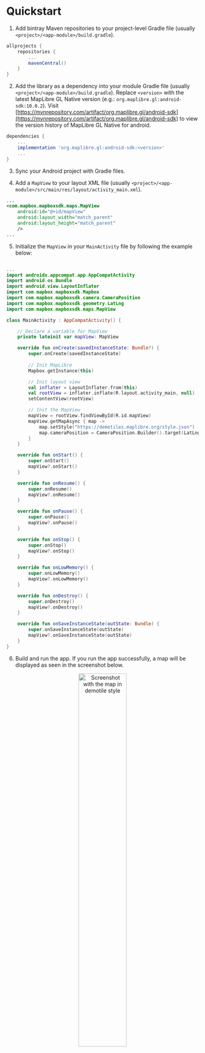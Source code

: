 # Quickstart

1. Add bintray Maven repositories to your project-level Gradle file (usually `<project>/<app-module>/build.gradle`).

```gradle
allprojects {
    repositories {
        ...
        mavenCentral()                
    }
}
```

2. Add the library as a dependency into your module Gradle file (usually `<project>/<app-module>/build.gradle`). Replace `<version>` with the latest MapLibre GL Native version (e.g.: `org.maplibre.gl:android-sdk:10.0.2`). Visit [https://mvnrepository.com/artifact/org.maplibre.gl/android-sdk](https://mvnrepository.com/artifact/org.maplibre.gl/android-sdk) to view the version history of MapLibre GL Native for android. 

```gradle
dependencies {
    ...
    implementation 'org.maplibre.gl:android-sdk:<version>'
    ...
}
```

3. Sync your Android project with Gradle files.

4. Add a `MapView` to your layout XML file (usually `<project>/<app-module>/src/main/res/layout/activity_main.xml`).

```xml
...
<com.mapbox.mapboxsdk.maps.MapView
    android:id="@+id/mapView"
    android:layout_width="match_parent"
    android:layout_height="match_parent"
    />
...
```

5. Initialize the `MapView` in your `MainActivity` file by following the example below:

```kotlin

...
import androidx.appcompat.app.AppCompatActivity
import android.os.Bundle
import android.view.LayoutInflater
import com.mapbox.mapboxsdk.Mapbox
import com.mapbox.mapboxsdk.camera.CameraPosition
import com.mapbox.mapboxsdk.geometry.LatLng
import com.mapbox.mapboxsdk.maps.MapView

class MainActivity : AppCompatActivity() {

    // Declare a variable for MapView
    private lateinit var mapView: MapView

    override fun onCreate(savedInstanceState: Bundle?) {
        super.onCreate(savedInstanceState)
        
        // Init MapLibre
        Mapbox.getInstance(this)

        // Init layout view
        val inflater = LayoutInflater.from(this)
        val rootView = inflater.inflate(R.layout.activity_main, null)
        setContentView(rootView)

        // Init the MapView
        mapView = rootView.findViewById(R.id.mapView)
        mapView.getMapAsync { map ->
            map.setStyle("https://demotiles.maplibre.org/style.json")
            map.cameraPosition = CameraPosition.Builder().target(LatLng(0.0,0.0)).zoom(1.0).build()
        }
    }

    override fun onStart() {
        super.onStart()
        mapView?.onStart()
    }

    override fun onResume() {
        super.onResume()
        mapView?.onResume()
    }

    override fun onPause() {
        super.onPause()
        mapView?.onPause()
    }

    override fun onStop() {
        super.onStop()
        mapView?.onStop()
    }

    override fun onLowMemory() {
        super.onLowMemory()
        mapView?.onLowMemory()
    }

    override fun onDestroy() {
        super.onDestroy()
        mapView?.onDestroy()
    }

    override fun onSaveInstanceState(outState: Bundle) {
        super.onSaveInstanceState(outState)
        mapView?.onSaveInstanceState(outState)
    }
}

```

6. Build and run the app. If you run the app successfully, a map will be displayed as seen in the screenshot below.
<div style="text-align: center;">
<img src="https://user-images.githubusercontent.com/32692818/228113379-475e86f5-e3fa-4a36-8b4b-1fcba0f1eb3b.png" alt="Screenshot with the map in demotile style" width="50%" height="50%">
</div>
